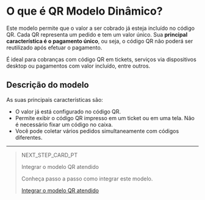 # O que é QR Modelo Dinâmico?

Este modelo permite que o valor a ser cobrado já esteja incluído no código QR. Cada QR representa um pedido e tem um valor único. Sua **principal característica é o pagamento único**, ou seja, o código QR não poderá ser reutilizado após efetuar o pagamento.

É ideal para cobranças com código QR em tickets, serviços via dispositivos desktop ou pagamentos com valor incluído, entre outros.


## Descrição do modelo

As suas principais características são:

- O valor já está configurado no código QR.
- Permite exibir o código QR impresso em um ticket ou em uma tela. Não é necessário fixar um código no caixa.
- Você pode coletar vários pedidos simultaneamente com códigos diferentes.

---

> NEXT_STEP_CARD_PT
>
> Integrar o modelo QR atendido
>
> Conheça passo a passo como integrar este modelo.
>
> [Integrar o modelo QR atendido](/developers/pt/docs/qr-code/qr-attended-model/integrations)